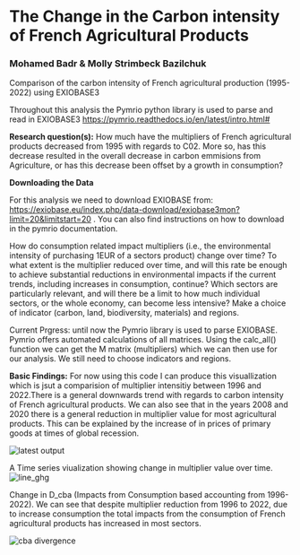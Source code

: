 # The Change in the Carbon intensity of French Agricultural Products
### Mohamed Badr & Molly Strimbeck Bazilchuk 

Comparison of the carbon intensity of French agricultural production (1995-2022) using EXIOBASE3

Throughout this analysis the Pymrio python library is used to parse and read in EXIOBASE3
https://pymrio.readthedocs.io/en/latest/intro.html#

**Research question(s):** How much have the multipliers of French agricultural products decreased from 1995 with regards to C02. More so, has this decrease resulted in the overall decrease in carbon emmisions from Agriculture, or has this decrease been offset by a growth in consumption?


**Downloading the Data**

For this analysis we need to download EXIOBASE from: https://exiobase.eu/index.php/data-download/exiobase3mon?limit=20&limitstart=20 . You can also find instructions on how to download in the pymrio documentation. 

How do consumption related impact multipliers (i.e., the environmental intensity of purchasing 1EUR of a sectors product) change over time? To what extent is the multiplier reduced over time, and will this rate be enough to achieve substantial reductions in environmental impacts if the current trends, including increases in consumption, continue? Which sectors are particularly relevant, and will there be a limit to how much individual sectors, or the whole economy, can become less intensive? Make a choice of indicator (carbon, land, biodiversity, materials) and regions.

Current Prgress: until now the Pymrio library is used to parse EXIOBASE. Pymrio offers automated calculations of all matrices. Using the calc_all() function we can get the M matrix (multipliers) which we can then use for our analysis. We still need to choose indicators and regions.

**Basic Findings:**
For now using this code I can produce this visuallization which is jsut a comparision of multiplier intensitiy between 1996 and 2022.There is a general downwards trend with regards to carbon intensity of French agricultural products. We can also see that in the years 2008 and 2020 there is a general reduction in multiplier value for most agricultural products. This can be explained by the increase of in prices of primary goods at times of global recession. 

![latest output](https://user-images.githubusercontent.com/62759252/161257237-daf6777d-ef61-4aab-89fa-d41ef9b70b2c.png)


A Time series viualization showing change in multiplier value over time. 
![line_ghg](https://user-images.githubusercontent.com/62759252/161257283-3b5392ba-b256-4ccb-aae4-eab4f07b30cf.png)

Change in D_cba (Impacts from Consumption based accounting from 1996-2022). We can see that despite multiplier reduction from 1996 to 2022, due to increase consumption the total impacts from the consumption of French agricultural products has increased in most sectors. 

![cba divergence](https://user-images.githubusercontent.com/62759252/161257585-bd1603ff-e726-4104-ad4a-1a89c5b92078.png)


